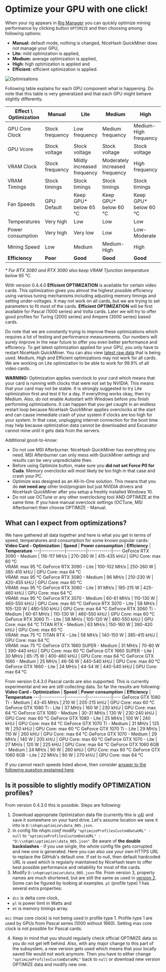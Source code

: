 # Optimize your GPU with one click!

When your rig appears in [Rig Manager](https://www.nicehash.com/my/mining/rigs) you can quickly optimize mining performance by clicking button `OPTIMIZE` and then choosing among following options:
- **Manual:** default mode, nothing is changed, NiceHash QuickMiner does not manage your GPU,
- **Lite:** mild optimization is applied,
- **Medium:** average optimization is applied,
- **High:** high optimization is applied and
- **Efficient:** efficient optimization is applied.

![Optimisations](https://github.com/nicehash/NiceHashQuickMiner/blob/main/images/optimize_button.png?raw=true)

Following table explains for each GPU component what is happening. Do note that this table is very generalized and that each GPU might behave slightly differently.

Effect \ Optimization | **Manual** | **Lite** | **Medium** | **High** | **Efficient**
---|------------|----------|------------|----|----
GPU Core Clock | Stock frequency | Low frequency | Medium frequency | Medium-High frequency | Low-Medium frequency
GPU Vcore | Stock voltage | Stock voltage | Stock voltage | Stock voltage | **Undervolted**
VRAM Clock | Stock frequency | Mildly increased frequency | Moderately increased frequency | High frequency | Moderately increased frequency
VRAM Timings | Stock timings | Stock timings | Stock timings | Stock timings | **Modified**
Fan Speeds | GPU Default | Keep GPU* below 65 ℃ | Keep GPU* below 60 ℃ | Keep GPU* below 60 ℃ | Keep GPU* below 65 ℃
Temperatures | Very high | Low | Low | Low | Low
Power consumption | Very high | Very low | Low | Low-Moderate | Very low
Mining Speed | Low | Medium | Medium-High | High | Medium-High 
**Efficiency** | **Poor** | **Good** | **Good** | **Good** | **Excellent**

_* For RTX 3080 and RTX 3090 also keep VRAM Tjunction temperature below 95 ℃._

With version 0.4.4.0 **Efficient OPTIMIZATION** is available for certain video cards. This optimization gives you almost the highest possible efficiency using various tuning mechanisms including adjusting memory timings and setting under-voltages. It may not work on all cards, but we are trying to set parameters to fit most of the cards. **Efficient OPTIMIZATION** will be first available for Pascal (1000 series) and Volta cards. Later we will try to offer good profiles for Turing (2000 series) and Ampere (3000 series) based cards.

Do note that we are constantly trying to improve these optimizations which requires a lot of testing and performance measurements. Our numbers will surely improve in the near future to offer you even better performance and efficiency. To get latest optimization applied for your GPU, you only have to restart NiceHash QuickMiner. You can also view [latest raw data](https://github.com/nicehash/NiceHashQuickMiner/blob/main/optimize/data_005.json) that is being used. Medium, High and Efficient optimizations may not work for all cards. We are working on Lite optimization to be able to work for 99.9% of all video cards.

**WARNING:** Optimization applies overclock to your card which means that your card is running with clocks that were not set by NVIDIA. This means that your card may not be stable. It is strongly suggested to try Lite optimization first and test it for a day. If everything works okay, then try Medium. Also, do not enable Autostart with Windows before you finish performing optimizations. It can happen that you get caught in an endless restart loop because NiceHash QuickMiner applies overclocks at the start and can cause immediate crash of your system if clocks are too high for your system. In that case, unplugging internet connection for the boot time may help because optimization data cannot be downloaded and Excavator cannot mine until it gets data from the servers.

Additional good-to-know:
- Do not use MSI Afterburner. NiceHash QuickMiner has everything you need. MSI Afterburner can only mess with QuickMiner settings and results can be very unpredictable then.
- Before using Optimize button, make sure you **did not set Force P0 for Cuda**. Memory overclocks will most likely be too high in that case and crash your PC.
- Optimize was designed as an All-In-One solution. This means that you do **not need any** other tool/program but just NVIDIA drivers and NiceHash QuickMiner after you setup a freshly installed Windows 10.
- Do not use OCTune or any other overclocking tool AND OPTIMIZE at the same time. If you have manual overclock settings (OCTune, MSI Afterburner) then choose OPTIMIZE - Manual.

## What can I expect from optimizations?
We have gathered all data together and here is what you get in terms of speed, temperatures and consumption for some known popular cards:
**Video Card - Optimization** | **Speed** | **Power consumption** | **Efficiency** | **Temperature**
---|------------|----------|------------|----
GeForce RTX 3090 - Medium | 116-117 MH/s | 270-280 W | 415-435 kH/J | GPU Core: max 60 ℃<br>VRAM: max 95 ℃
GeForce RTX 3090 - Lite | 100-102 MH/s | 250-260 W | 385-410 kH/J | GPU Core: max 64 ℃<br>VRAM: max 95 ℃
GeForce RTX 3080 - Medium | 96 MH/s | 210-230 W | 420-455 kH/J | GPU Core: max 60 ℃<br>VRAM: max 95 ℃
GeForce RTX 3080 - Lite | 91 MH/s | 195-215 W | 425-460 kH/J | GPU Core: max 64 ℃<br>VRAM: max 95 ℃
GeForce RTX 3070 - Medium | 60-61 MH/s | 110-130 W | 460-550 kH/J | GPU Core: max 60 ℃
GeForce RTX 3070 - Lite | 58 MH/s | 105-120 W | 480-550 kH/J | GPU Core: max 64 ℃
GeForce RTX 3060 Ti - Medium | 60-61 MH/s | 110-130 W | 460-550 kH/J | GPU Core: max 60 ℃
GeForce RTX 3060 Ti - Lite | 58 MH/s | 105-120 W | 480-550 kH/J | GPU Core: max 64 ℃
TITAN RTX - Medium | 63 MH/s | 150-160 W | 390-420 kH/J | GPU Core: max 60 ℃<br>VRAM: max 75 ℃
TITAN RTX - Lite | 58 MH/s | 140-150 W | 385-415 kH/J | GPU Core: max 64 ℃<br>VRAM: max 75 ℃
GeForce GTX 1660 SUPER - Medium | 31 MH/s | 70-80 W | 390-440 kH/J | GPU Core: max 60 ℃
GeForce GTX 1660 SUPER - Lite | 30 MH/s | 65-75 W | 400-460 kH/J | GPU Core: max 64 ℃
GeForce GTX 1660 - Medium | 25 MH/s | 46-56 W | 440-540 kH/J | GPU Core: max 60 ℃
GeForce GTX 1660 - Lite | 24 MH/s | 44-54 W | 440-540 kH/J | GPU Core: max 64 ℃


From version 0.4.3.0 Pascal cards are also supported. This is currently experimental and we are still collecting data. So far the results are following:
**Video Card - Optimization** | **Speed** | **Power consumption** | **Efficiency** | **Temperature**
---|------------|----------|------------|----
GeForce GTX 1080 Ti - Medium | 43-45 MH/s | 210 W | 205-215 kH/J | GPU Core: max 60 ℃
GeForce GTX 1080 Ti - Lite | 37 MH/s | 160 W | 230 kH/J | GPU Core: max 64 ℃
GeForce GTX 1080 - Medium | 30-31 MH/s | 130 W | 230-240 kH/J | GPU Core: max 60 ℃
GeForce GTX 1080 - Lite | 25 MH/s | 100 W | 240 kH/J | GPU Core: max 64 ℃
GeForce GTX 1070 Ti - Medium | 31 MH/s | 125 W | 250 kH/J | GPU Core: max 60 ℃
GeForce GTX 1070 Ti - Lite | 29 MH/s | 110 W | 260 kH/J | GPU Core: max 64 ℃
GeForce GTX 1070 - Medium | 29 MH/s | 140 W | 205 kH/J | GPU Core: max 60 ℃
GeForce GTX 1070 - Lite | 27 MH/s | 120 W | 225 kH/J | GPU Core: max 64 ℃
GeForce GTX 1060 6GB - Medium | 24 MH/s | 90 W | 260 kH/J | GPU Core: max 60 ℃
GeForce GTX 1060 6GB - Lite | 22 MH/s | 80 W | 270 kH/J | GPU Core: max 64 ℃

If you cannot reach speeds listed above, then consider [answer to the following question explained here](https://github.com/nicehash/NiceHashQuickMiner/wiki/FAQ#faq08).


## Is it possible to slightly modify OPTIMIZATION profiles?
From version 0.4.3.0 this is possible. Steps are following:
1. Download appropriate Optimization data file (currently this is [v4](https://github.com/nicehash/NiceHashQuickMiner/blob/main/optimize/data_005.json)) and save it somewhere on your hard drive. Let's assume location we save it into is `D:\nhqm\optimize\data_005.json`.
2. In config file _nhqm.conf_ modify `"optimizeProfilesCustomDataURL" : null` to `"optimizeProfilesCustomDataURL" : "D:\\nhqm\\optimize\\data_005.json"`. Be aware of **the double backslashes** - if you use single, the whole config file gets corrupted and new one is generated. Here you can also use your own HTTPS URL to replace the GitHub's default one. If set to null, then default hardcoded URL is used which is regularly maintained by NiceHash team to offer best possible performance and reliability for most of the cards.
3. Modify `D:\nhqm\optimize\data_005.json` file. From version 3, property names are much shortened, but are still the same as used in [version 2](https://github.com/nicehash/NiceHashQuickMiner/blob/main/optimize/data_002.json). Some can be figured by looking at examples. `pt` (profile type) 1 has several extra properties:
  * `dcc` is delta core clock,
  * `pl` is power limit in Watts and
  * `mt` is memory timings array.

`mcc` (max core clock) is not being used in profile type 1. Profile type 1 are used by GPUs from Pascal series (1000 without 1660). Setting max core clock is not possible for Pascal cards.

4. Keep in mind that you should regularly check official OPTIMIZE data so you do not get left behind. Also, with any major change to this part of the subsystem, a new version gets used which means that your locally saved file would not work anymore. Then you have to either change `"optimizeProfilesCustomDataURL"` back to `null` or download new version OPTIMIZE data and modify new one.